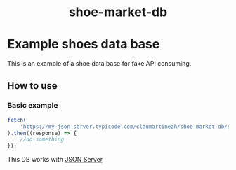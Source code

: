 <h1 align="center">shoe-market-db</h1>

# Example shoes data base

This is an example of a shoe data base for fake API consuming.

## How to use

### Basic example

```js
fetch(
	'https://my-json-server.typicode.com/claumartinezh/shoe-market-db/shoes'
).then((response) => {
	//do something
});
```

This DB works with [JSON Server](https://github.com/typicode/json-server)
